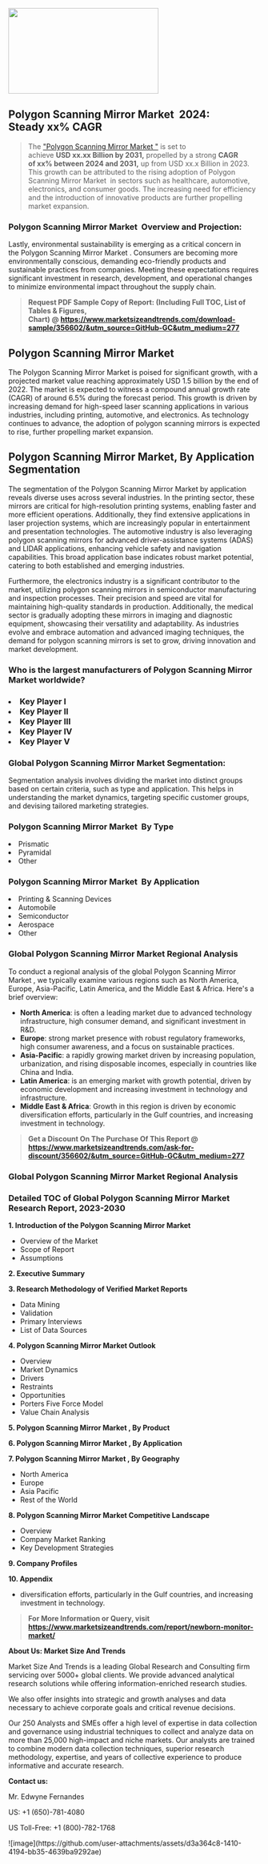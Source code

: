 <p><img class="alignnone size-medium wp-image-20088" src="https://ffe5etoiles.com/wp-content/uploads/2024/12/MST1-300x171.png" alt="" width="300" height="171" /></p><h2 id="ember46" class="ember-view reader-text-block__heading-2">Polygon Scanning Mirror Market &nbsp;2024: Steady&nbsp;xx% CAGR</h2><blockquote id="ember47" class="ember-view reader-text-block__blockquote">The&nbsp;<a class="app-aware-link " href="https://www.marketsizeandtrends.com/download-sample/356602/&utm_source=GitHub-GC&utm_medium=277" target="_blank" data-test-app-aware-link="">"Polygon Scanning Mirror Market "</a>&nbsp;is set to achieve&nbsp;<strong>USD&nbsp;xx.xx&nbsp;Billion by 2031,</strong>&nbsp;propelled by a strong&nbsp;<strong>CAGR of&nbsp;xx% between 2024 and 2031,</strong>&nbsp;up from USD xx.x Billion in 2023. This growth can be attributed to the rising adoption of&nbsp;Polygon Scanning Mirror Market &nbsp;in sectors such as healthcare, automotive, electronics, and consumer goods. The increasing need for efficiency and the introduction of innovative products are further propelling market expansion.</blockquote><h3 id="ember48" class="ember-view reader-text-block__heading-3">Polygon Scanning Mirror Market &nbsp;Overview and Projection:</h3><p id="ember49" class="ember-view reader-text-block__paragraph">Lastly, environmental sustainability is emerging as a critical concern in the&nbsp;Polygon Scanning Mirror Market . Consumers are becoming more environmentally conscious, demanding eco-friendly products and sustainable practices from companies. Meeting these expectations requires significant investment in research, development, and operational changes to minimize environmental impact throughout the supply chain.</p><blockquote id="ember50" class="ember-view reader-text-block__blockquote"><strong>Request PDF Sample Copy of Report: (Including Full TOC, List of Tables &amp; Figures, Chart)&nbsp;@&nbsp;<strong><a href="https://www.marketsizeandtrends.com/download-sample/356602/&utm_source=GitHub-GC&utm_medium=277" target="_blank">https://www.marketsizeandtrends.com/download-sample/356602/&utm_source=GitHub-GC&utm_medium=277</a></strong></strong></blockquote><h3 class=""> <h2>Polygon Scanning Mirror Market</h2><p>The Polygon Scanning Mirror Market is poised for significant growth, with a projected market value reaching approximately USD 1.5 billion by the end of 2022. The market is expected to witness a compound annual growth rate (CAGR) of around 6.5% during the forecast period. This growth is driven by increasing demand for high-speed laser scanning applications in various industries, including printing, automotive, and electronics. As technology continues to advance, the adoption of polygon scanning mirrors is expected to rise, further propelling market expansion.</p><h2>Polygon Scanning Mirror Market, By Application Segmentation</h2><p>The segmentation of the Polygon Scanning Mirror Market by application reveals diverse uses across several industries. In the printing sector, these mirrors are critical for high-resolution printing systems, enabling faster and more efficient operations. Additionally, they find extensive applications in laser projection systems, which are increasingly popular in entertainment and presentation technologies. The automotive industry is also leveraging polygon scanning mirrors for advanced driver-assistance systems (ADAS) and LIDAR applications, enhancing vehicle safety and navigation capabilities. This broad application base indicates robust market potential, catering to both established and emerging industries.</p><p>Furthermore, the electronics industry is a significant contributor to the market, utilizing polygon scanning mirrors in semiconductor manufacturing and inspection processes. Their precision and speed are vital for maintaining high-quality standards in production. Additionally, the medical sector is gradually adopting these mirrors in imaging and diagnostic equipment, showcasing their versatility and adaptability. As industries evolve and embrace automation and advanced imaging techniques, the demand for polygon scanning mirrors is set to grow, driving innovation and market development.</p></h3><h3 id="" class="">Who is the largest manufacturers of&nbsp;Polygon Scanning Mirror Market  worldwide?</h3><h3 class=""></Li><Li>Key Player I</Li><Li> Key Player II</Li><Li> Key Player III</Li><Li> Key Player IV</Li><Li> Key Player V</h3><h3 id="ember53" class="ember-view reader-text-block__heading-3">Global&nbsp;Polygon Scanning Mirror Market  Segmentation:</h3><p id="ember54" class="ember-view reader-text-block__paragraph">Segmentation analysis involves dividing the market into distinct groups based on certain criteria, such as type and application. This helps in understanding the market dynamics, targeting specific customer groups, and devising tailored marketing strategies.</p><h3 id="" class="">Polygon Scanning Mirror Market &nbsp;By Type</h3><p></Li><Li>Prismatic</Li><Li> Pyramidal</Li><Li> Other</p><h3 id="" class="">Polygon Scanning Mirror Market &nbsp;By Application</h3><p class=""></Li><Li>Printing & Scanning Devices</Li><Li> Automobile</Li><Li> Semiconductor</Li><Li> Aerospace</Li><Li> Other</p><h3 id="ember62" class="ember-view reader-text-block__heading-3">Global Polygon Scanning Mirror Market  Regional Analysis</h3><p id="ember63" class="ember-view reader-text-block__paragraph">To conduct a regional analysis of the global Polygon Scanning Mirror Market , we typically examine various regions such as North America, Europe, Asia-Pacific, Latin America, and the Middle East &amp; Africa. Here's a brief overview:</p><ul><li><strong>North America</strong>: is often a leading market due to advanced technology infrastructure, high consumer demand, and significant investment in R&amp;D.</li><li><strong>Europe</strong>: strong market presence with robust regulatory frameworks, high consumer awareness, and a focus on sustainable practices.</li><li><strong>Asia-Pacific</strong>: a rapidly growing market driven by increasing population, urbanization, and rising disposable incomes, especially in countries like China and India.</li><li><strong>Latin America</strong>: is an emerging market with growth potential, driven by economic development and increasing investment in technology and infrastructure.</li><li><strong>Middle East &amp; Africa</strong>: Growth in this region is driven by economic diversification efforts, particularly in the Gulf countries, and increasing investment in technology.</li></ul><blockquote id="ember61" class="ember-view reader-text-block__blockquote"><strong>Get a Discount On The Purchase Of This Report @ <strong><a href="https://html-cleaner.com/" target="">https://www.marketsizeandtrends.com/ask-for-discount/356602/&utm_source=GitHub-GC&utm_medium=277</a></strong></strong></blockquote><h3 id="ember62" class="ember-view reader-text-block__heading-3">Global Polygon Scanning Mirror Market  Regional Analysis</h3><h3 id="" class="">Detailed TOC of Global Polygon Scanning Mirror Market  Research Report, 2023-2030</h3><p id="" class=""><strong>1. Introduction of the Polygon Scanning Mirror Market </strong></p><ul><li>Overview of the Market</li><li>Scope of Report</li><li>Assumptions</li></ul><p id="" class=""><strong>2. Executive Summary</strong></p><p id="" class=""><strong>3. Research Methodology of Verified Market Reports</strong></p><ul><li>Data Mining</li><li>Validation</li><li>Primary Interviews</li><li>List of Data Sources</li></ul><p id="" class=""><strong>4. Polygon Scanning Mirror Market  Outlook</strong></p><ul><li>Overview</li><li>Market Dynamics</li><li>Drivers</li><li>Restraints</li><li>Opportunities</li><li>Porters Five Force Model</li><li>Value Chain Analysis</li></ul><p id="" class=""><strong>5. Polygon Scanning Mirror Market , By Product</strong></p><p id="" class=""><strong>6. Polygon Scanning Mirror Market , By Application</strong></p><p id="" class=""><strong>7. Polygon Scanning Mirror Market , By Geography</strong></p><ul><li>North America</li><li>Europe</li><li>Asia Pacific</li><li>Rest of the World</li></ul><p id="" class=""><strong>8. Polygon Scanning Mirror Market  Competitive Landscape</strong></p><ul><li>Overview</li><li>Company Market Ranking</li><li>Key Development Strategies</li></ul><p id="" class=""><strong>9. Company Profiles</strong></p><p id="" class=""><strong>10. Appendix</strong></p><ul><li>diversification efforts, particularly in the Gulf countries, and increasing investment in technology.</li></ul><blockquote id="ember65" class="ember-view reader-text-block__blockquote"><strong>For More Information or Query, visit <strong><strong><a href="https://html-cleaner.com/" target="">https://www.marketsizeandtrends.com/report/newborn-monitor-market/</a></strong></strong></strong></blockquote><p id="" class=""><strong>About Us: Market Size And Trends</strong></p><p id="" class="">Market Size And Trends is a leading Global Research and Consulting firm servicing over 5000+ global clients. We provide advanced analytical research solutions while offering information-enriched research studies.</p><p id="" class="">We also offer insights into strategic and growth analyses and data necessary to achieve corporate goals and critical revenue decisions.</p><p id="" class="">Our 250 Analysts and SMEs offer a high level of expertise in data collection and governance using industrial techniques to collect and analyze data on more than 25,000 high-impact and niche markets. Our analysts are trained to combine modern data collection techniques, superior research methodology, expertise, and years of collective experience to produce informative and accurate research.</p><p id="" class=""><strong>Contact us:</strong></p><p id="" class="">Mr. Edwyne Fernandes</p><p id="" class="">US: +1 (650)-781-4080</p><p id="" class="">US Toll-Free: +1 (800)-782-1768</p>
![image](https://github.com/user-attachments/assets/d3a364c8-1410-4194-bb35-4639ba9292ae)
